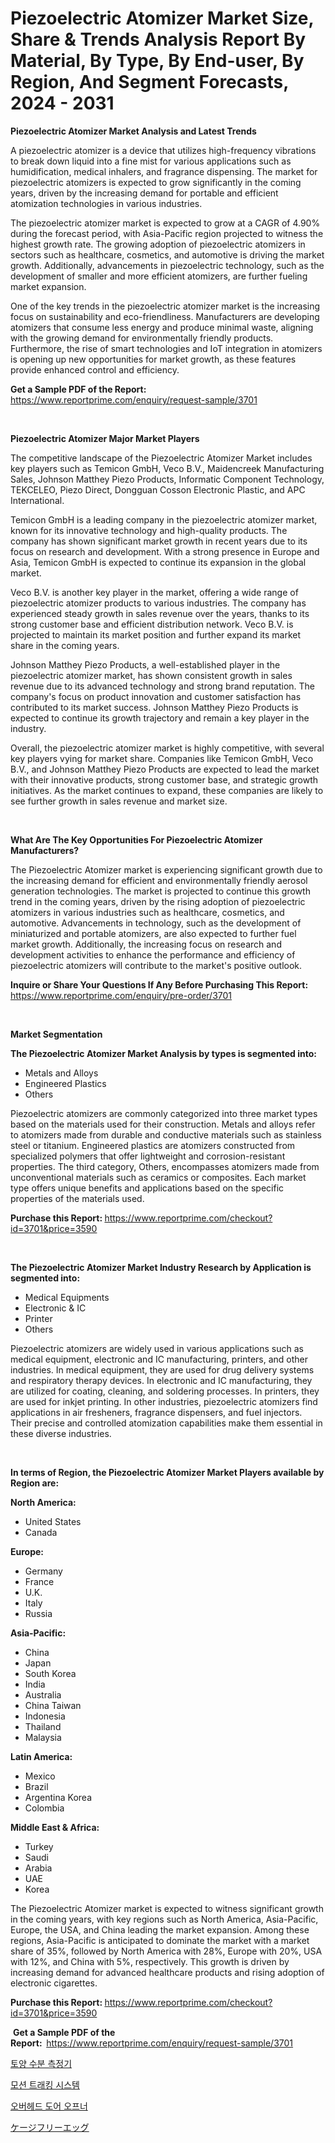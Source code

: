 <p><h1>Piezoelectric Atomizer Market Size, Share & Trends Analysis Report By Material, By Type, By End-user, By Region, And Segment Forecasts, 2024 - 2031</h1></p><p><strong>Piezoelectric Atomizer Market Analysis and Latest Trends</strong></p>
<p><p>A piezoelectric atomizer is a device that utilizes high-frequency vibrations to break down liquid into a fine mist for various applications such as humidification, medical inhalers, and fragrance dispensing. The market for piezoelectric atomizers is expected to grow significantly in the coming years, driven by the increasing demand for portable and efficient atomization technologies in various industries.</p><p>The piezoelectric atomizer market is expected to grow at a CAGR of 4.90% during the forecast period, with Asia-Pacific region projected to witness the highest growth rate. The growing adoption of piezoelectric atomizers in sectors such as healthcare, cosmetics, and automotive is driving the market growth. Additionally, advancements in piezoelectric technology, such as the development of smaller and more efficient atomizers, are further fueling market expansion.</p><p>One of the key trends in the piezoelectric atomizer market is the increasing focus on sustainability and eco-friendliness. Manufacturers are developing atomizers that consume less energy and produce minimal waste, aligning with the growing demand for environmentally friendly products. Furthermore, the rise of smart technologies and IoT integration in atomizers is opening up new opportunities for market growth, as these features provide enhanced control and efficiency.</p></p>
<p><strong>Get a Sample PDF of the Report:&nbsp;</strong> <a href="https://www.reportprime.com/enquiry/request-sample/3701">https://www.reportprime.com/enquiry/request-sample/3701</a></p>
<p>&nbsp;</p>
<p><strong>Piezoelectric Atomizer Major Market Players</strong></p>
<p><p>The competitive landscape of the Piezoelectric Atomizer Market includes key players such as Temicon GmbH, Veco B.V., Maidencreek Manufacturing Sales, Johnson Matthey Piezo Products, Informatic Component Technology, TEKCELEO, Piezo Direct, Dongguan Cosson Electronic Plastic, and APC International. </p><p>Temicon GmbH is a leading company in the piezoelectric atomizer market, known for its innovative technology and high-quality products. The company has shown significant market growth in recent years due to its focus on research and development. With a strong presence in Europe and Asia, Temicon GmbH is expected to continue its expansion in the global market.</p><p>Veco B.V. is another key player in the market, offering a wide range of piezoelectric atomizer products to various industries. The company has experienced steady growth in sales revenue over the years, thanks to its strong customer base and efficient distribution network. Veco B.V. is projected to maintain its market position and further expand its market share in the coming years.</p><p>Johnson Matthey Piezo Products, a well-established player in the piezoelectric atomizer market, has shown consistent growth in sales revenue due to its advanced technology and strong brand reputation. The company's focus on product innovation and customer satisfaction has contributed to its market success. Johnson Matthey Piezo Products is expected to continue its growth trajectory and remain a key player in the industry.</p><p>Overall, the piezoelectric atomizer market is highly competitive, with several key players vying for market share. Companies like Temicon GmbH, Veco B.V., and Johnson Matthey Piezo Products are expected to lead the market with their innovative products, strong customer base, and strategic growth initiatives. As the market continues to expand, these companies are likely to see further growth in sales revenue and market size.</p></p>
<p>&nbsp;</p>
<p><strong>What Are The Key Opportunities For Piezoelectric Atomizer Manufacturers?</strong></p>
<p><p>The Piezoelectric Atomizer market is experiencing significant growth due to the increasing demand for efficient and environmentally friendly aerosol generation technologies. The market is projected to continue this growth trend in the coming years, driven by the rising adoption of piezoelectric atomizers in various industries such as healthcare, cosmetics, and automotive. Advancements in technology, such as the development of miniaturized and portable atomizers, are also expected to further fuel market growth. Additionally, the increasing focus on research and development activities to enhance the performance and efficiency of piezoelectric atomizers will contribute to the market's positive outlook.</p></p>
<p><strong>Inquire or Share Your Questions If Any Before Purchasing This Report:</strong> <a href="https://www.reportprime.com/enquiry/pre-order/3701">https://www.reportprime.com/enquiry/pre-order/3701</a></p>
<p>&nbsp;</p>
<p><strong>Market Segmentation</strong></p>
<p><strong>The Piezoelectric Atomizer Market Analysis by types is segmented into:</strong></p>
<p><ul><li>Metals and Alloys</li><li>Engineered Plastics</li><li>Others</li></ul></p>
<p><p>Piezoelectric atomizers are commonly categorized into three market types based on the materials used for their construction. Metals and alloys refer to atomizers made from durable and conductive materials such as stainless steel or titanium. Engineered plastics are atomizers constructed from specialized polymers that offer lightweight and corrosion-resistant properties. The third category, Others, encompasses atomizers made from unconventional materials such as ceramics or composites. Each market type offers unique benefits and applications based on the specific properties of the materials used.</p></p>
<p><strong>Purchase this Report:&nbsp;</strong><a href="https://www.reportprime.com/checkout?id=3701&price=3590">https://www.reportprime.com/checkout?id=3701&price=3590</a></p>
<p>&nbsp;</p>
<p><strong>The Piezoelectric Atomizer Market Industry Research by Application is segmented into:</strong></p>
<p><ul><li>Medical Equipments</li><li>Electronic & IC</li><li>Printer</li><li>Others</li></ul></p>
<p><p>Piezoelectric atomizers are widely used in various applications such as medical equipment, electronic and IC manufacturing, printers, and other industries. In medical equipment, they are used for drug delivery systems and respiratory therapy devices. In electronic and IC manufacturing, they are utilized for coating, cleaning, and soldering processes. In printers, they are used for inkjet printing. In other industries, piezoelectric atomizers find applications in air fresheners, fragrance dispensers, and fuel injectors. Their precise and controlled atomization capabilities make them essential in these diverse industries.</p></p>
<p>&nbsp;</p>
<p><strong>In terms of Region, the Piezoelectric Atomizer Market Players available by Region are:</strong></p>
<p>
    <p> <strong> North America: </strong>
        <ul>
            <li>United States</li>
            <li>Canada</li>
        </ul>
        </p> 
    <p> <strong> Europe: </strong>
        <ul>
            <li>Germany</li>
            <li>France</li>
            <li>U.K.</li>
            <li>Italy</li>
            <li>Russia</li>
        </ul>
        </p> 
    <p> <strong> Asia-Pacific: </strong>
        <ul>
            <li>China</li>
            <li>Japan</li>
            <li>South Korea</li>
            <li>India</li>
            <li>Australia</li>
            <li>China Taiwan</li>
            <li>Indonesia</li>
            <li>Thailand</li>
            <li>Malaysia</li>
        </ul>
        </p> 
    <p> <strong> Latin America: </strong>
        <ul>
            <li>Mexico</li>
            <li>Brazil</li>
            <li>Argentina Korea</li>
            <li>Colombia</li>
        </ul>
        </p> 
    <p> <strong> Middle East & Africa: </strong>
        <ul>
            <li>Turkey</li>
            <li>Saudi</li>
            <li>Arabia</li>
            <li>UAE</li>
            <li>Korea</li>
        </ul>
    </p>
    </p>
<p><p>The Piezoelectric Atomizer market is expected to witness significant growth in the coming years, with key regions such as North America, Asia-Pacific, Europe, the USA, and China leading the market expansion. Among these regions, Asia-Pacific is anticipated to dominate the market with a market share of 35%, followed by North America with 28%, Europe with 20%, USA with 12%, and China with 5%, respectively. This growth is driven by increasing demand for advanced healthcare products and rising adoption of electronic cigarettes.</p></p>
<p><strong>Purchase this Report: </strong><a href="https://www.reportprime.com/checkout?id=3701&price=3590">https://www.reportprime.com/checkout?id=3701&price=3590</a></p>
<p>&nbsp;<strong>Get a Sample PDF of the Report:&nbsp;&nbsp;</strong><a href="https://www.reportprime.com/enquiry/request-sample/3701">https://www.reportprime.com/enquiry/request-sample/3701</a></p>
<p><strong></strong></p>
<p><p><a href="https://medium.com/@prestoniegand56562023/%ED%86%A0%EC%96%91-%EC%88%98%EB%B6%84%EA%B3%84-%EC%8B%9C%EC%9E%A5-%EA%B7%9C%EB%AA%A8-%EC%8B%9C%EC%9E%A5-%EC%A0%84%EB%A7%9D-%EB%B0%8F-%EC%8B%9C%EC%9E%A5-%EC%98%88%EC%B8%A1-2024%EB%85%84%EB%B6%80%ED%84%B0-2031%EB%85%84%EA%B9%8C%EC%A7%80-3f178e96d864">토양 수분 측정기</a></p><p><a href="https://medium.com/@nyahreinger1/%EB%AA%A8%EC%85%98-%EC%B6%94%EC%A0%81-%EC%8B%9C%EC%8A%A4%ED%85%9C-%EC%8B%9C%EC%9E%A5-%EC%9C%A0%ED%98%95-%EC%9D%91%EC%9A%A9-%EB%B0%8F-%EC%A7%80%EB%A6%AC%EB%B3%84-%ED%8F%AC%EA%B4%84%EC%A0%81-%ED%8F%89%EA%B0%80-df7f14ae3c2c">모션 트래킹 시스템</a></p><p><a href="https://github.com/qpfbabw35734906/Market-Research-Report-List-1/blob/main/721534513735.md">오버헤드 도어 오프너</a></p><p><a href="https://github.com/qwpelcjko9242629/Market-Research-Report-List-1/blob/main/164505414606.md">ケージフリーエッグ</a></p></p>